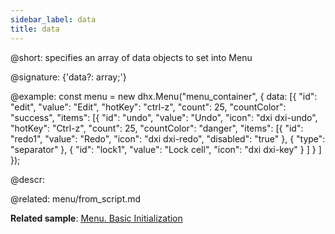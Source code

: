 ```yaml
---
sidebar_label: data
title: data
---          
```


@short: specifies an array of data objects to set into Menu

@signature: {'data?: array;'}

@example: 
const menu = new dhx.Menu("menu_container", {
    data: [{
        "id": "edit",
        "value": "Edit",
        "hotKey": "ctrl-z",
        "count": 25,
        "countColor": "success",
        "items": [{
            "id": "undo",
            "value": "Undo",
            "icon": "dxi dxi-undo",
            "hotKey": "Ctrl-z",
            "count": 25,
            "countColor": "danger",
            "items": [{
                "id": "redo1",
                "value": "Redo",
                "icon": "dxi dxi-redo",
                "disabled": "true"
            },
            {
                "type": "separator"
            },
            {
                "id": "lock1",
                "value": "Lock cell",
                "icon": "dxi dxi-key"
            }
            ]
        }
    ]
});



@descr: 

@related: menu/from_script.md

**Related sample**: [Menu. Basic Initialization](https://snippet.dhtmlx.com/cg62qa9v)
